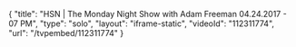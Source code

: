 {
    "title": "HSN | The Monday Night Show with Adam Freeman 04.24.2017 - 07 PM",
    "type": "solo",
    "layout": "iframe-static",
    "videoId": "112311774",
    "url": "\/tvpembed\/112311774"
}
